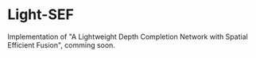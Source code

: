 # Light-SEF

Implementation of "A Lightweight Depth Completion Network with Spatial Efficient Fusion", comming soon.
